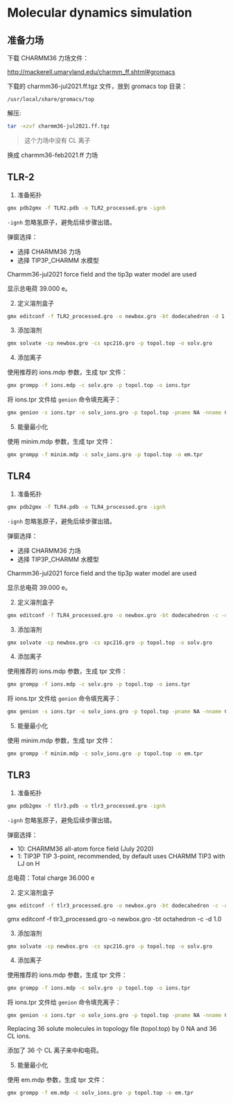 # Molecular dynamics simulation

## 准备力场

下载 CHARMM36 力场文件：

http://mackerell.umaryland.edu/charmm_ff.shtml#gromacs

下载的 charmm36-jul2021.ff.tgz 文件，放到 gromacs top 目录：

`/usr/local/share/gromacs/top`

解压:

```sh
tar -xzvf charmm36-jul2021.ff.tgz
```

> 这个力场中没有 CL 离子

换成 charmm36-feb2021.ff 力场

## TLR-2

1. 准备拓扑

```sh
gmx pdb2gmx -f TLR2.pdb -o TLR2_processed.gro -ignh
```

`-ignh` 忽略氢原子，避免后续步骤出错。

弹窗选择：

- 选择 CHARMM36 力场
- 选择 TIP3P_CHARMM 水模型

Charmm36-jul2021 force field and the tip3p water model are used

显示总电荷 39.000 e。

2. 定义溶剂盒子

```sh
gmx editconf -f TLR2_processed.gro -o newbox.gro -bt dodecahedron -d 1.0 -c
```

3. 添加溶剂

```sh
gmx solvate -cp newbox.gro -cs spc216.gro -p topol.top -o solv.gro
```

4. 添加离子

使用推荐的 ions.mdp 参数，生成 tpr 文件：

```sh
gmx grompp -f ions.mdp -c solv.gro -p topol.top -o ions.tpr
```

将 ions.tpr 文件给 `genion` 命令填充离子：

```sh
gmx genion -s ions.tpr -o solv_ions.gro -p topol.top -pname NA -nname CL -neutral
```

5. 能量最小化

使用 minim.mdp 参数，生成 tpr 文件：

```sh
gmx grompp -f minim.mdp -c solv_ions.gro -p topol.top -o em.tpr
```

## TLR4

1. 准备拓扑

```sh
gmx pdb2gmx -f TLR4.pdb -o TLR4_processed.gro -ignh
```

`-ignh` 忽略氢原子，避免后续步骤出错。

弹窗选择：

- 选择 CHARMM36 力场
- 选择 TIP3P_CHARMM 水模型

Charmm36-jul2021 force field and the tip3p water model are used

显示总电荷 39.000 e。

2. 定义溶剂盒子

```sh
gmx editconf -f TLR4_processed.gro -o newbox.gro -bt dodecahedron -c -d 1.0
```

3. 添加溶剂

```sh
gmx solvate -cp newbox.gro -cs spc216.gro -p topol.top -o solv.gro
```

4. 添加离子

使用推荐的 ions.mdp 参数，生成 tpr 文件：

```sh
gmx grompp -f ions.mdp -c solv.gro -p topol.top -o ions.tpr
```

将 ions.tpr 文件给 `genion` 命令填充离子：

```sh
gmx genion -s ions.tpr -o solv_ions.gro -p topol.top -pname NA -nname CL -neutral
```

5. 能量最小化

使用 minim.mdp 参数，生成 tpr 文件：

```sh
gmx grompp -f minim.mdp -c solv_ions.gro -p topol.top -o em.tpr
```

## TLR3

1. 准备拓扑

```sh
gmx pdb2gmx -f tlr3.pdb -o tlr3_processed.gro -ignh
```

`-ignh` 忽略氢原子，避免后续步骤出错。

弹窗选择：

- 10: CHARMM36 all-atom force field (July 2020)
- 1: TIP3P       TIP 3-point, recommended, by default uses CHARMM TIP3 with LJ on H

总电荷：Total charge 36.000 e

2. 定义溶剂盒子

```sh
gmx editconf -f tlr3_processed.gro -o newbox.gro -bt dodecahedron -c -d 1.0
```

gmx editconf -f tlr3_processed.gro -o newbox.gro -bt octahedron -c -d 1.0

3. 添加溶剂

```sh
gmx solvate -cp newbox.gro -cs spc216.gro -p topol.top -o solv.gro
```

4. 添加离子

使用推荐的 ions.mdp 参数，生成 tpr 文件：

```sh
gmx grompp -f ions.mdp -c solv.gro -p topol.top -o ions.tpr
```

将 ions.tpr 文件给 `genion` 命令填充离子：

```sh
gmx genion -s ions.tpr -o solv_ions.gro -p topol.top -pname NA -nname CL -neutral
```

Replacing 36 solute molecules in topology file (topol.top)  by 0 NA and 36 CL ions.

添加了 36 个 CL 离子来中和电荷。

5. 能量最小化

使用 em.mdp 参数，生成 tpr 文件：

```sh
gmx grompp -f em.mdp -c solv_ions.gro -p topol.top -o em.tpr
```
